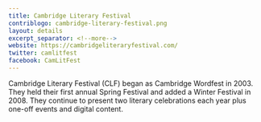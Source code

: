 ```yaml
---
title: Cambridge Literary Festival
contriblogo: cambridge-literary-festival.png
layout: details
excerpt_separator: <!--more-->
website: https://cambridgeliteraryfestival.com/
twitter: camlitfest
facebook: CamLitFest
---
```

Cambridge Literary Festival (CLF) began as Cambridge Wordfest in 2003. They held their first annual Spring Festival and added a Winter Festival in 2008. They continue to present two literary celebrations each year plus one-off events and digital content.
